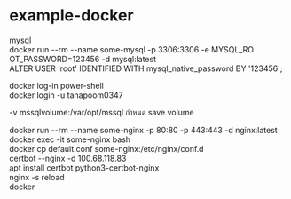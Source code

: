 # example-docker  
  
mysql  
docker run --rm --name some-mysql -p 3306:3306 -e MYSQL_RO
OT_PASSWORD=123456 -d mysql:latest  
ALTER USER 'root' IDENTIFIED WITH mysql_native_password BY '123456';  
  
docker log-in power-shell  
docker login -u tanapoom0347  
  
-v mssqlvolume:/var/opt/mssql กำหนด save volume  

docker run --rm --name some-nginx -p 80:80 -p 443:443 -d nginx:latest  
docker exec -it some-nginx bash  
docker cp default.conf some-nginx:/etc/nginx/conf.d  
certbot --nginx -d 100.68.118.83  
apt install certbot python3-certbot-nginx  
nginx -s reload  
docker   
